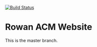 [![Build Status](https://travis-ci.org/RowanACM/ACM_Site.svg?branch=master)](https://travis-ci.org/RowanACM/ACM_Site)
# Rowan ACM Website
This is the master branch.
